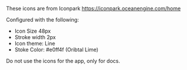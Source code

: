 These icons are from Iconpark https://iconpark.oceanengine.com/home

Configured with the following:
 * Icon Size 48px
 * Stroke width 2px
 * Icon theme: Line
 * Stoke Color: #e0ff4f (Oribtal Lime)

Do not use the icons for the app, only for docs.

